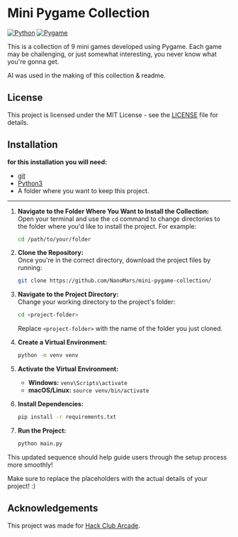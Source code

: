 # Mini Pygame Collection

[![Python](https://img.shields.io/badge/Python-3.12-blue.svg)](https://www.python.org/)
[![Pygame](https://img.shields.io/badge/Pygame-2.6.0-green.svg)](https://www.pygame.org/)

This is a collection of 9 mini games developed using Pygame. Each game may be challenging, or just somewhat interesting, you never know what you're gonna get.

AI was used in the making of this collection & readme. 

## License

This project is licensed under the MIT License - see the [LICENSE](LICENSE) file for details.


## Installation

**for this installation you will need:**
- [git](https://git-scm.com/downloads)
- [Python3](https://www.python.org/downloads/)
- A folder where you want to keep this project.

----

1. **Navigate to the Folder Where You Want to Install the Collection:**  
   Open your terminal and use the `cd` command to change directories to the folder where you'd like to install the project. For example:
   ```bash
   cd /path/to/your/folder
   ```

2. **Clone the Repository:**  
   Once you're in the correct directory, download the project files by running:
   ```bash
   git clone https://github.com/NanoMars/mini-pygame-collection/
   ```

3. **Navigate to the Project Directory:**  
   Change your working directory to the project's folder:
   ```bash
   cd <project-folder>
   ```
   Replace `<project-folder>` with the name of the folder you just cloned.

4. **Create a Virtual Environment:**  
   ```bash
   python -m venv venv
   ```

5. **Activate the Virtual Environment:**
   - **Windows:** `venv\Scripts\activate`
   - **macOS/Linux:** `source venv/bin/activate`

6. **Install Dependencies:**  
   ```bash
   pip install -r requirements.txt
   ```

7. **Run the Project:**  
   ```bash
   python main.py
   ```

This updated sequence should help guide users through the setup process more smoothly!

Make sure to replace the placeholders with the actual details of your project! :)

## Acknowledgements

This project was made for [Hack Club Arcade](https://hackclub.com/arcade/). 
